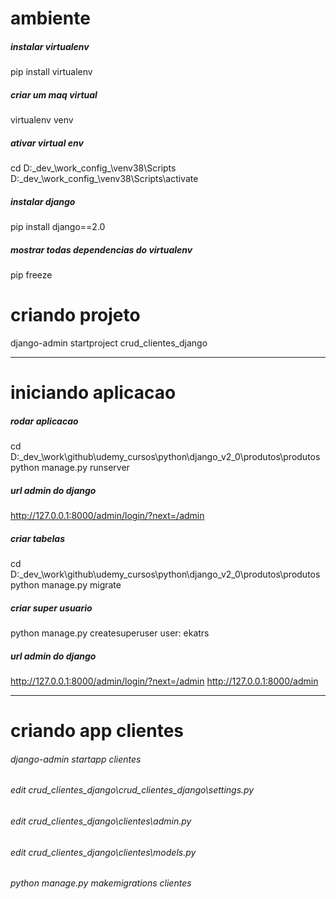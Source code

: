 # ambiente

##### instalar virtualenv
pip install virtualenv

##### criar um maq virtual
virtualenv venv

##### ativar virtual env 
cd D:\_dev_\work\_config_\venv38\Scripts
D:\_dev_\work\_config_\venv38\Scripts\activate

##### instalar django
pip install django==2.0

##### mostrar todas dependencias do virtualenv
pip freeze

# criando projeto
django-admin startproject crud_clientes_django




---
# iniciando aplicacao

##### rodar aplicacao
cd D:\_dev_\work\github\udemy_cursos\python\django_v2_0\produtos\produtos 
python manage.py runserver

#####  url admin do django
http://127.0.0.1:8000/admin/login/?next=/admin

#####  criar tabelas
cd D:\_dev_\work\github\udemy_cursos\python\django_v2_0\produtos\produtos
python manage.py migrate

#####  criar super usuario
python manage.py createsuperuser 
user: ekatrs

#####  url admin do django
http://127.0.0.1:8000/admin/login/?next=/admin
http://127.0.0.1:8000/admin

---

# criando app clientes
###### django-admin startapp clientes
###### edit crud_clientes_django\crud_clientes_django\settings.py
###### edit crud_clientes_django\clientes\admin.py
###### edit crud_clientes_django\clientes\models.py
###### python manage.py makemigrations clientes
